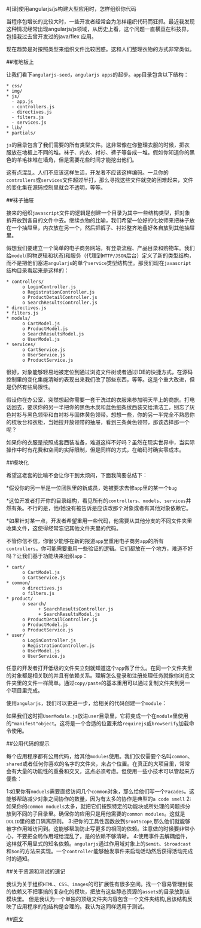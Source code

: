 #[译]使用angularjs/js构建大型应用时，怎样组织你代码

当程序包增长的比较大时，一些开发者经常会为怎样组织代码而狂抓。最近我发现这种情况经常出现angularjs/js领域，从历史上看，这个问题一直横亘在科技界，包括我过去曾开发过的java/flex 应用。

现在趋势是对按照类型来组织文件比较困惑。这和人们整理衣物的方式非常类似。

##堆地板上

让我们看下`angularjs-seed`，`angularjs apps`的起步。`app`目录包含以下结构：

    * css/
    * img/
    * js/
      - app.js
      - controllers.js
      - directives.js
      - filters.js
      - services.js
    * lib/
    * partials/

`js`的目录包含了我们需要的所有类型文件。这非常像在你整理衣服的时候，把衣服放在地板上不同的堆。袜子、内衣、衬衫、裤子等各成一堆。假如你知道你的黑色的羊毛袜堆在墙角，但是需要花些时间才能挖出他们。

这有点混乱。人们不应该这样生活，开发者不应该这样编码。一旦你的`controllers`或`services`文件超过半打，那么寻找这些文件就变的困难起来，文件的变化集在源码控制里就会不透明，等等。

##袜子抽屉

接来的组织`javascript`文件的逻辑是创建一个目录为其中一些结构类型，把对象拆开放到各自的文件中去。继续衣物的比喻，我们希望一位好的化妆师来把袜子放在一个抽屉里，内衣放在另一个，然后把裤子、衬衫整齐地叠好各自放到其他抽屉里。

假想我们要建立一个简单的电子商务网站，有登录流程、产品目录和购物车。我们给`model`(购物逻辑和状态)和服务（代理到`HTTP/JSON`后台）定义了新的类型结构，而不是把他们塞进`angularjs`的单个`service`类型结构里。那我们现在`javascript`结构目录看起来是这样的：

    * controllers/
          o LoginController.js
          o RegistrationController.js
          o ProductDetailController.js
          o SearchResultsController.js
    * directives.js
    * filters.js
    * models/
          o CartModel.js
          o ProductModel.js
          o SearchResultsModel.js
          o UserModel.js
    * services/
          o CartService.js
          o UserService.js
          o ProductService.js


很好，对象能够轻易地被定位到通过浏览文件树或者通过IDE的快捷方式，在源码控制里的变化集能清晰的表现出来我们改了那些东西，等等。这是个重大改进，但是仍然有些局限性。

假设你在办公室，突然想起你需要一套干洗过的衣服来参加明天早上的商旅。打电话回去，要求你的另一半把你的黑色木炭和蓝色细条纹西装交给清洁工，别忘了灰色衬衫与黑色领带和白衬衫与固体黄色领带。想想一些，你的另一半完全不熟悉你的梳妆台和衣柜，当她拉开放领带的抽屉，看到三条黄色领带，那该选择那一个呢？

如果你的衣服是按照成套西装准备，难道这样不好吗？虽然在现实世界中，当实际操作中时有花费和空间的实际限制，但是同样的方式，在编码时确实零成本。

##模块化

希望这老套的比喻不会让你干到太烦闷，下面我简要总结下：

*假设你的另一半是一位团队里的新成员，她被要求去修`app`里的某一个`bug`

*这位开发者打开你的目录结构，看见所有的`controllers`、`models`、`services`井然有条。不行的是，他/她没有被告诉是应该改那个对象或者有其他对象依赖它。

*如果针对某一点，开发者希望重用一些代码，他需要从其他分支的不同文件夹里收集文件，这使得经常忘记其他文件夹里的代码。

不管你信不信，你很少能够在新的报道`app`里重用电子商务`app`的所有`controllers`。你可能需要重用一些验证的逻辑。它们都放在一个地方，难道不好吗？让我们基于功能块来组织`app`：

    * cart/
          o CartModel.js
          o CartService.js
    * common/
          o directives.js
          o filters.js
    * product/
          o search/
                + SearchResultsController.js
                + SearchResultsModel.js
          o ProductDetailController.js
          o ProductModel.js
          o ProductService.js
    * user/
          o LoginController.js
          o RegistrationController.js
          o UserModel.js
          o UserService.js


任意的开发者打开低级的文件夹立刻就知道这个`app`做了什么。在同一个文件夹里的对象都是相关联的并且有依赖关系。理解怎么登录和注册处理任务就像你浏览文件夹里的文件一样简单。通过`copy/paste`的基本重用可以通过复制文件夹到另一个项目里完成。

使用`angularjs`，我们可以更进一步，给相关的代码创建一个`module`：

如果我们这时把`UserModule.js`放进`user`目录里，它将变成一个在`module`里使用的`"manifest"object`。这将是一个合适的位置来给`requirejs`或`browserify`加载命令使用。

##公用代码的提示

每个应用程序都有公用代码，给其他`modules`使用。我们仅仅需要个名叫`common`、`shared`或者任何你喜欢的名字的文件夹，来占个位置。在真正的大项目里，常常会有大量的功能性的重叠和交叉，这点必须考虑。但使用一些小技术可以管起来方便些：

1:如果你有`moduels`需要直接访问几个`common`对象，那么给他们写一个`Facades`。这能够帮助减少对象之间协作的数量，因为有太多的协作是典型的`a code smell`
2:如果你的`common moduels`太多，就把它们按照特定的功能块或所处理的问题拆分放到不同的子目录里。确保你的应用只是用他需要的`common modules`。这就是`DOLID`里的接口隔离原则。
3:把你的工具性函数放到`$rootScope`,那么他们就能够被字作用域访问到。这能够帮助防止写更多的相同的依赖。注意做的时候要非常小心，不要把全局作用域给混乱了，是的依赖不够清晰。
4:使用事件去解耦组件，这样就不用显式的知名依赖。`angularjs`通过作用域对象上的`$emit`、`$broadcast`和`$on`的方法来实现。一个`controller`能够触发事件来启动活动然后获得活动完成时的通知。

##关于资源和测试的速记

我认为关于组织`HTML`、`CSS`、`images`的可扩展性有很多空间。找一个容易管理封装的依赖又不把事搞的复杂化的模块，把放有这些静态资源的`assets`的目录放到该模块里。
但是我认为一个单独的顶级文件夹内容包含一个文件夹结构,且该结构反映了应用程序的包结构是合理的。我认为这同样适用于测试。

##[原文][0]

[0]:http://cliffmeyers.com/blog/2013/4/21/code-organization-angularjs-javascript